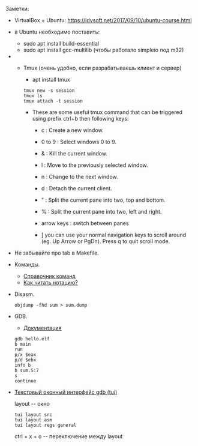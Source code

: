 Заметки:
* VirtualBox + Ubuntu: https://ldvsoft.net/2017/09/10/ubuntu-course.html
* в Ubuntu необходимо поставить:
    * sudo apt install build-essential
    * sudo apt install gcc-multilib (чтобы работало simpleio под m32)
* * Tmux (очень удобно, если разрабатываешь клиент и сервер)
    * apt install tmux

    ```
    tmux new -s session
    tmux ls
    tmux attach -t session
    ```

    * These are some useful tmux command that can be triggered using prefix ctrl+b then following keys:

        * c : Create a new window.

        * 0 to 9 : Select windows 0 to 9.

        * & : Kill the current window.

        * l : Move to the previously selected window.

        * n : Change to the next window.

        * d : Detach the current client.

        * " : Split the current pane into two, top and bottom.

        * % : Split the current pane into two, left and right.

        * arrow keys : switch between panes

        * [ you can use your normal navigation keys to scroll around (eg. Up Arrow or PgDn). Press q to quit scroll mode.

* Не забывайте про tab в Makefile.

* Команды.
    * [Справочник команд](https://www.felixcloutier.com/x86/)
    * [Как читать нотацию?](https://stackoverflow.com/questions/15017659/how-to-read-the-intel-opcode-notation)

* Disasm.
    ```
    objdump -fhd sum > sum.dump
    ```
* GDB.
    * [Документация](https://sourceware.org/gdb/onlinedocs/gdb/)
    ```
    gdb hello.elf
    b main
    run
    p/x $eax
    p/d $ebx
    info b
    b sum.S:7
    s
    continue
    ```
* [Текстовый оконный интерфейс gdb (tui)](https://sourceware.org/gdb/onlinedocs/gdb/TUI-Commands.html)

    layout -- окно
    ```
    tui layout src
    tui layout asm
    tui layout regs general
    ```
    ctrl + x + o -- переключение между layout

